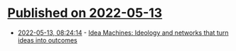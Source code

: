 # [Published on 2022-05-13](index.md)

* [2022-05-13, 08:24:14](https://news.ycombinator.com/item?id=31364749) - [Idea Machines: Ideology and networks that turn ideas into outcomes](https://nadia.xyz/idea-machines)
